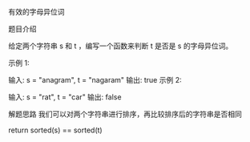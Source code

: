 有效的字母异位词

题目介绍

给定两个字符串 s 和 t ，编写一个函数来判断 t 是否是 s 的字母异位词。

示例 1:

输入: s = "anagram", t = "nagaram"
输出: true
示例 2:

输入: s = "rat", t = "car"
输出: false

解题思路
我们可以对两个字符串进行排序，再比较排序后的字符串是否相同

return sorted(s) == sorted(t)
